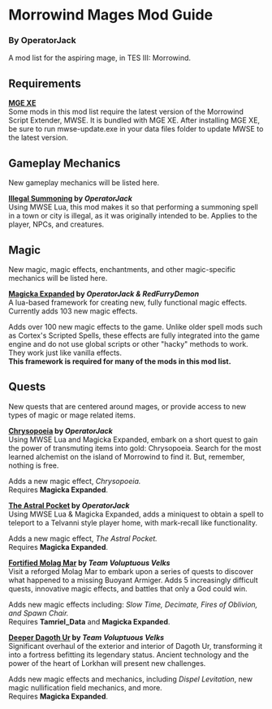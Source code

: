 # Morrowind Mages Mod Guide
### By OperatorJack
A mod list for the aspiring mage, in TES III: Morrowind.

## Requirements
**[MGE XE](https://www.nexusmods.com/morrowind/mods/41102)**  
Some mods in this mod list require the latest version of the Morrowind Script Extender, MWSE. It is bundled with MGE XE. After installing MGE XE, be sure to run mwse-update.exe in your data files folder to update MWSE to the latest version.

## Gameplay Mechanics
New gameplay mechanics will be listed here.

**[Illegal Summoning](https://www.nexusmods.com/morrowind/mods/47105) by *OperatorJack***  
Using MWSE Lua, this mod makes it so that performing a summoning spell in a town or city is illegal, as it was originally intended to be. Applies to the player, NPCs, and creatures.

## Magic
New magic, magic effects, enchantments, and other magic-specific mechanics will be listed here.

**[Magicka Expanded](https://www.nexusmods.com/morrowind/mods/47111?tab=description) by *OperatorJack & RedFurryDemon***  
A lua-based framework for creating new, fully functional magic effects. Currently adds 103 new magic effects.

Adds over 100 new magic effects to the game. Unlike older spell mods such as Cortex's Scripted Spells, these effects are fully integrated into the game engine and do not use global scripts or other "hacky" methods to work. They work just like vanilla effects.  
**This framework is required for many of the mods in this mod list.**

## Quests
New quests that are centered around mages, or provide access to new types of magic or mage related items.

**[Chrysopoeia](https://www.nexusmods.com/morrowind/mods/47008) by *OperatorJack***  
Using MWSE Lua and Magicka Expanded, embark on a short quest to gain the power of transmuting items into gold: Chrysopoeia. Search for the most learned alchemist on the island of Morrowind to find it. But, remember, nothing is free.

Adds a new magic effect, *Chrysopoeia.*  
Requires **Magicka Expanded**.

**[The Astral Pocket](https://www.nexusmods.com/morrowind/mods/46226) by *OperatorJack***  
Using MWSE Lua & Magicka Expanded, adds a miniquest to obtain a spell to teleport to a Telvanni style player home, with mark-recall like functionality.

Adds a new magic effect, *The Astral Pocket.*  
Requires **Magicka Expanded**.

**[Fortified Molag Mar](https://www.nexusmods.com/morrowind/mods/47270) by *Team Voluptuous Velks***  
Visit a reforged Molag Mar to embark upon a series of quests to discover what happened to a missing Buoyant Armiger. Adds 5 increasingly difficult quests, innovative magic effects, and battles that only a God could win.

Adds new magic effects including: *Slow Time, Decimate, Fires of Oblivion, and Spawn Chair.*  
Requires **Tamriel_Data** and **Magicka Expanded**.

**[Deeper Dagoth Ur](https://www.nexusmods.com/morrowind/mods/47234) by *Team Voluptuous Velks***  
Significant overhaul of the exterior and interior of Dagoth Ur, transforming it into a fortress befitting its legendary status.
Ancient technology and the power of the heart of Lorkhan will present new challenges.

Adds new magic effects and mechanics, including *Dispel Levitation*, new magic nullification field mechanics, and more.  
Requires **Magicka Expanded**.
